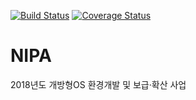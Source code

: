 [![Build Status](https://travis-ci.org/Gaia3D/nipa.svg?branch=master)](https://travis-ci.org/Gaia3D/nipa)
[![Coverage Status](https://coveralls.io/repos/github/Gaia3D/nipa/badge.svg?branch=master)](https://coveralls.io/github/Gaia3D/nipa?branch=master)

# NIPA
2018년도 개방형OS 환경개발 및 보급·확산 사업











